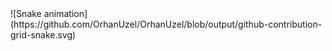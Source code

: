 <div>
![Snake animation](https://github.com/OrhanUzel/OrhanUzel/blob/output/github-contribution-grid-snake.svg)

</div>


